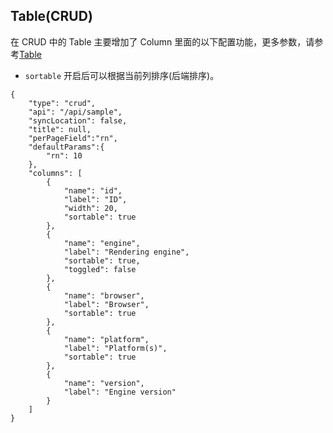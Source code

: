 ## Table(CRUD)

在 CRUD 中的 Table 主要增加了 Column 里面的以下配置功能，更多参数，请参考[Table](./Table.md)

-   `sortable` 开启后可以根据当前列排序(后端排序)。

```schema:height="800" scope="body"
{
    "type": "crud",
    "api": "/api/sample",
    "syncLocation": false,
    "title": null,
    "perPageField":"rn",
    "defaultParams":{
        "rn": 10
    },
    "columns": [
        {
            "name": "id",
            "label": "ID",
            "width": 20,
            "sortable": true
        },
        {
            "name": "engine",
            "label": "Rendering engine",
            "sortable": true,
            "toggled": false
        },
        {
            "name": "browser",
            "label": "Browser",
            "sortable": true
        },
        {
            "name": "platform",
            "label": "Platform(s)",
            "sortable": true
        },
        {
            "name": "version",
            "label": "Engine version"
        }
    ]
}
```
